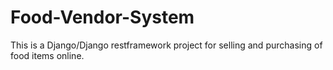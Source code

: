 # Food-Vendor-System
This is a Django/Django restframework  project for selling and purchasing of food items online.
